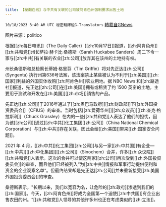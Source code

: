 ```yaml
---
title: 【秘翻在线】与中共有关联的公司被阿肯色州强制要求出售土地
---
```

`10/18/2023 3:40 AM UTC 秘密翻譯組G-Translators` [轉載自GNews](https://gnews.org/articles/1847858)

图片来源：politico

根据[[zh:每日电讯]]（The Daily Caller）[[zh:10月17日]]报道，[[zh:阿肯色州]][[zh:共和党]]州长萨拉·赫卡比·桑德斯（Sarah Huckabee Sanders）周二下令一家与[[zh:中共]]有关联的农业[[zh:公司]]放弃其在该州的土地持有权。

州长桑德斯和总检察长蒂姆·格里芬（Tim Griffin）将对先正达[[zh:公司]] (Syngenta) 执行州第636号法案，该法案禁止某些被认为不利于[[zh:美国]][[zh:国家]]利益的外国实体收购[[zh:阿肯色州]]农业用地。据 NBC News 和[[zh:路透社]]报道，先正达[[zh:公司]]在[[zh:美国]]拥有或租赁了约 1500 英亩的土地，主要用于测试和开发在[[zh:美国]][[zh:市场]]销售的产品。

先正达[[zh:公司]]于2016年通过了[[zh:奥巴马政府]][[zh:财政部]]下[[zh:外国投资委员会]]（CFIUS）的审查。当时包括[[zh:爱荷华州]][[zh:众议员]][[zh:查克·格拉斯利]]（Chuck Grassley）在内的一些[[zh:共和党]]人表达了他们的担忧，因为该[[zh:公司]]通过[[zh:中共]]化工集团[[zh:公司]]（China National Chemical Corporation）与[[zh:中共]]存在关联，因此会给[[zh:美国]]带来[[zh:国家安全问题]]。

2021 年 4 月，[[zh:中共]]化工集团[[zh:公司]]与另一家[[zh:中共国]]有企业—[[zh:中共]][[zh:中化集团]][[zh:公司]]（Sinochem）合并，许多[[zh:众议院]][[zh:共和党]]人表示，这次的合并可以使这两家[[zh:公司]]再次受到[[zh:外国投资委员会]]的审查，而且他们已经被列入“为[[zh:中共]]情报和军事行动提供便利和资金的企业观察名单“。但最终结果却是先正达[[zh:公司]]并未重新接受[[zh:美国外国投资委员会]]的审查。

桑德斯表示，"长期以来，我们以宽容为名，让危险的[[zh:政府]]渗透到我们的[[zh:国家]]。今天，[[zh:阿肯色州]]将成为全国第一个迫使[[zh:中共国]]有企业出售农田的州。“[[zh:共和党]]人领导的其他许多州也正在考虑类似的[[zh:立法]]。
